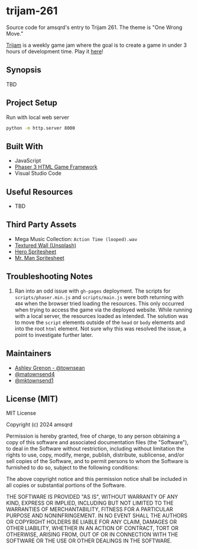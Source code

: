 # trijam-261
Source code for amsqrd's entry to Trijam 261. The theme is "One Wrong Move."

[Trijam](https://itch.io/jam/trijam-261) is a weekly game jam where the goal is to create a game in under 3 hours of development time. Play it [here](https://amsqrd.github.io/trijam-261/)!

## Synopsis

TBD

## Project Setup

Run with local web server

```bash
python -m http.server 8000
```

## Built With

* JavaScript
* [Phaser 3 HTML Game Framework](https://phaser.io/)
* Visual Studio Code

## Useful Resources

* TBD

## Third Party Assets 

* Mega Music Collection: `Action Time (looped).wav`
* [Textured Wall (Unsplash)](https://unsplash.com/photos/gray-concrete-floor-XXuVXLy5gHU)
* [Hero Spritesheet](https://opengameart.org/content/hero-spritesheets-ars-notoria)
* [Mr. Man Spritesheet](https://opengameart.org/content/classic-hero)

## Troubleshooting Notes

1. Ran into an odd issue with `gh-pages` deployment. The scripts for `scripts/phaser.min.js` and `scripts/main.js` were both returning with `404` when the browser tried loading the resources. This only occurred when trying to access the game via the deployed website. While running with a local server, the resources loaded as intended. The solution was to move the `script` elements outside of the `head` or `body` elements and into the root `html` element. Not sure why this was resolved the issue, a point to investigate further later. 

## Maintainers

* [Ashley Grenon - @townsean](https://github.com/townsean)
* [@matownsend4](https://github.com/matownsend4)
* [@mktownsend1](https://github.com/mktownsend1)

## License (MIT)

MIT License

Copyright (c) 2024 amsqrd

Permission is hereby granted, free of charge, to any person obtaining a copy
of this software and associated documentation files (the "Software"), to deal
in the Software without restriction, including without limitation the rights
to use, copy, modify, merge, publish, distribute, sublicense, and/or sell
copies of the Software, and to permit persons to whom the Software is
furnished to do so, subject to the following conditions:

The above copyright notice and this permission notice shall be included in all
copies or substantial portions of the Software.

THE SOFTWARE IS PROVIDED "AS IS", WITHOUT WARRANTY OF ANY KIND, EXPRESS OR
IMPLIED, INCLUDING BUT NOT LIMITED TO THE WARRANTIES OF MERCHANTABILITY,
FITNESS FOR A PARTICULAR PURPOSE AND NONINFRINGEMENT. IN NO EVENT SHALL THE
AUTHORS OR COPYRIGHT HOLDERS BE LIABLE FOR ANY CLAIM, DAMAGES OR OTHER
LIABILITY, WHETHER IN AN ACTION OF CONTRACT, TORT OR OTHERWISE, ARISING FROM,
OUT OF OR IN CONNECTION WITH THE SOFTWARE OR THE USE OR OTHER DEALINGS IN THE
SOFTWARE.
